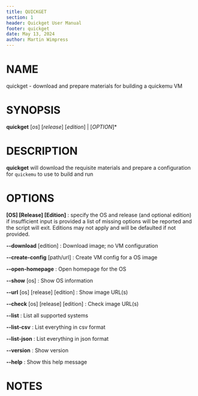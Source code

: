 ```yaml
---
title: QUICKGET
section: 1
header: Quickget User Manual
footer: quickget
date: May 13, 2024
author: Martin Wimpress
---
```


# NAME

quickget - download and prepare materials for building a quickemu VM

# SYNOPSIS

**quickget** [*os*] [*release*] [*edition*] | [*OPTION*]*

# DESCRIPTION

**quickget** will download the requisite materials and prepare a configuration for `quickemu` to use to build and run

# OPTIONS

**[OS] [Release] [Edition]**
: specify the OS and release (and optional edition)
if insufficient input is provided a list of missing options will be reported and the script will exit.  Editions may not apply and will be defaulted if not provided.

**\-\-download** <os> <release> [edition]
: Download image; no VM configuration

**\-\-create-config** <os> [path/url]
: Create VM config for a OS image

**\-\-open-homepage** <os>
: Open homepage for the OS

**\-\-show** [os]
: Show OS information

**\-\-url** [os] [release] [edition]
: Show image URL(s)

**\-\-check** [os] [release] [edition]
: Check image URL(s)

**\-\-list**
: List all supported systems

**\-\-list-csv**
: List everything in csv format

**\-\-list-json**
: List everything in json format

**\-\-version**
: Show version

**\-\-help**
: Show this help message

# NOTES
